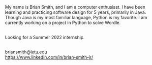 My name is Brian Smith, and I am a computer enthusiast. I have been learning and practicing 
software design for 5 years, primarily in Java. Though Java is my most familiar language, Python is my favorite.
I am currently working on a project in Python to solve Wordle. <br><br>

Looking for a Summer 2022 internship.<br><br>

briansmith@letu.edu<br>
https://www.linkedin.com/in/brian-smith-jr/
